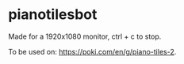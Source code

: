 # pianotilesbot
Made for a 1920x1080 monitor, ctrl + c to stop.

To be used on: https://poki.com/en/g/piano-tiles-2.
